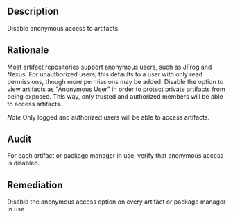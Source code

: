 ## Description

Disable anonymous access to artifacts.

## Rationale

Most artifact repositories support anonymous users, such as JFrog and Nexus. For unauthorized users, this defaults to a user with only read permissions, though more permissions may be added. Disable the option to view artifacts as "Anonymous User" in order to protect private artifacts from being exposed. This way, only trusted and authorized members will be able to access artifacts.

*Note* Only logged and authorized users will be able to access artifacts.

## Audit

For each artifact or package manager in use, verify that anonymous access is disabled.

## Remediation

Disable the anonymous access option on every artifact or package manager in use.
